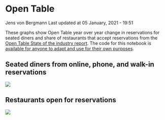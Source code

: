 Open Table
================
Jens von Bergmann
Last updated at 05 January, 2021 - 19:51

These graphs show Open Table year over year change in reservations for
seated diners and share of restaurants that accept reservations from the
[Open Table State of the industry
report](https://www.opentable.com/state-of-industry). The code for this
notebook is [available for anyone to adapt and use for their own
purposes](https://github.com/mountainMath/BCCovidSnippets/blob/main/open_table.Rmd).

## Seated diners from online, phone, and walk-in reservations

![](https://bccovid.s3.ca-central-1.amazonaws.com/open_table_canada_cities.png)

## Restaurants open for reservations

![](https://bccovid.s3.ca-central-1.amazonaws.com/open_table_canada_cities-2.png)
